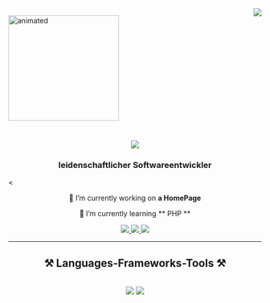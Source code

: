 <img align="right" src="https://visitor-badge.laobi.icu/badge?page_id=KosanKur.KosanKur" />
<p align="left">
  <img  width="220" height="210" src="https://github.com/user-attachments/assets/2306bea6-80e4-4a89-9974-c501f8bbce6c" alt="animated" />
</p>

<h1 align="center">
    <img src="https://readme-typing-svg.herokuapp.com/?font=Righteous&size=35&center=true&vCenter=true&width=500&height=70&duration=4000&lines=Hi+There!+👋;+Ich+Bin+Kosan+Kurschid!;" />
</h1>



<h3 align="center">leidenschaftlicher Softwareentwickler</h3>                                  <
<br/>
<div align="center">

 🔭 I’m currently working on **a HomePage**
 
 🌱 I’m currently learning ** PHP **

 </div>
 
<div align="center"> 
  <a href="Kosan005.business@gmail.com">
    <img src="https://img.shields.io/badge/Gmail-333333?style=for-the-badge&logo=gmail&logoColor=red" />
  </a>
  <a href="" target="_blank">
    <img src="https://img.shields.io/badge/LinkedIn-0077B5?style=for-the-badge&logo=linkedin&logoColor=white" target="_blank" />
  </a>
  <a href=""_blank">
     <img src="https://img.shields.io/badge/Portfolio-FF5722?style=for-the-badge&logo=todoist&logoColor=white" target="_blank" /> <!-- sqlite, safari, google-chrome are other good icon options -->
  </a>
</div>

 <hr/>
 
<h2 align="center">⚒️ Languages-Frameworks-Tools ⚒️</h2>
<br/>
<div align="center">
    <img src="https://skillicons.dev/icons?i=html,css,vscode,github," />
    <img src="https://skillicons.dev/icons?i=,javascript,python,java,php" /><br>
</div>



